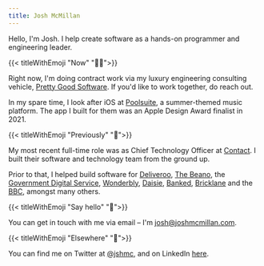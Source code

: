 ```yaml
---
title: Josh McMillan
---
```


Hello, I'm Josh. I help create software as a hands-on programmer and engineering leader.

{{< titleWithEmoji "Now" "👨‍💻">}}

Right now, I'm doing contract work via my luxury engineering consulting vehicle, [Pretty Good Software](https://pg.software). If you'd like to work together, do reach out.

In my spare time, I look after iOS at [Poolsuite](https://poolsuite.net), a summer-themed music platform. The app I built for them was an Apple Design Award finalist in 2021.

{{< titleWithEmoji "Previously" "📆">}}

My most recent full-time role was as Chief Technology Officer at [Contact](https://contact.xyz). I built their software and technology team from the ground up.

Prior to that, I helped build software for [Deliveroo](https://deliveroo.co.uk), [The Beano](https://beano.com), the [Government Digital Service](https://gov.uk), [Wonderbly](https://wonderbly.com), [Daisie](https://daisie.com), [Banked](https://banked.com), [Bricklane](https://bricklane.com) and the [BBC](https://bbc.co.uk), amongst many others.

{{< titleWithEmoji "Say hello" "👋">}}

You can get in touch with me via email – I'm [josh@joshmcmillan.com](mailto:josh@joshmcmillan.com).

{{< titleWithEmoji "Elsewhere" "🔗">}}

You can find me on Twitter at [@jshmc](https://twitter.com/jshmc), and on LinkedIn [here](https://www.linkedin.com/in/jshmc/).
